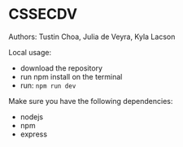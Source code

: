 # CSSECDV

Authors: Tustin Choa, Julia de Veyra, Kyla Lacson

Local usage:
- download the repository
- run npm install on the terminal
- run: `npm run dev`

Make sure you have the following dependencies:
- nodejs
- npm
- express